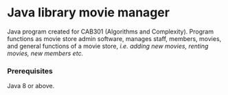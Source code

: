 # Java library movie manager
Java program created for CAB301 (Algorithms and Complexity). Program functions as movie store admin software, manages staff, members, movies, and
general functions of a movie store,<i> i.e. adding new movies, renting movies, new members etc.</i>

### Prerequisites
Java 8 or above.
